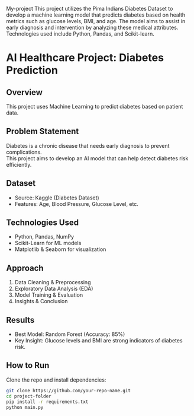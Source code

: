  My-project
This project utilizes the Pima Indians Diabetes Dataset to develop a machine learning model that predicts diabetes based on health metrics such as glucose levels, BMI, and age. The model aims to assist in early diagnosis and intervention by analyzing these medical attributes. Technologies used include Python, Pandas, and Scikit-learn. 
# AI Healthcare Project: Diabetes Prediction  

## Overview  
This project uses Machine Learning to predict diabetes based on patient data.  

## Problem Statement  
Diabetes is a chronic disease that needs early diagnosis to prevent complications.  
This project aims to develop an AI model that can help detect diabetes risk efficiently.  

## Dataset  
- Source: Kaggle (Diabetes Dataset)  
- Features: Age, Blood Pressure, Glucose Level, etc.  

## Technologies Used  
- Python, Pandas, NumPy  
- Scikit-Learn for ML models  
- Matplotlib & Seaborn for visualization  

## Approach  
1. Data Cleaning & Preprocessing  
2. Exploratory Data Analysis (EDA)  
3. Model Training & Evaluation  
4. Insights & Conclusion  

## Results  
- Best Model: Random Forest (Accuracy: 85%)  
- Key Insight: Glucose levels and BMI are strong indicators of diabetes risk.  

## How to Run  
Clone the repo and install dependencies:  
```sh
git clone https://github.com/your-repo-name.git  
cd project-folder  
pip install -r requirements.txt  
python main.py
